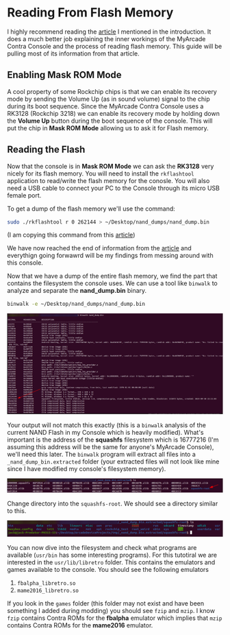 # Reading From Flash Memory

I highly recommend reading the [article](https://trustedsec.com/blog/hacking-the-my-arcade-contra-pocket-player-part-i) I mentioned in the introduction. It does a much better job explaining the inner workings of the MyArcade Contra Console and the process of reading flash memory. This guide will be pulling most of its information from that article.

## Enabling Mask ROM Mode
A cool property of some Rockchip chips is that we can enable its recovery mode by sending the Volume Up (as in sound volume) signal to the chip during its boot sequence. Since the MyArcade Contra Console uses a RK3128 (Rockchip 3218) we can enable its recovery mode by holding down the **Volume Up** button during the boot sequence of the console. This will put the chip in **Mask ROM Mode** allowing us to ask it for Flash memory.

## Reading the Flash
Now that the console is in **Mask ROM Mode** we can ask the **RK3128** very nicely for its flash memory. You will need to install the `rkflashtool` application to read/write the flash memory for the conosle. You will also need a USB cable to connect your PC to the Console through its micro USB female port.

To get a dump of the flash memory we'll use the command:


```bash
sudo ./rkflashtool r 0 262144 > ~/Desktop/nand_dumps/nand_dump.bin
```
(I am copying this command from this [article](https://trustedsec.com/blog/hacking-the-my-arcade-contra-pocket-player-part-i))

We have now reached the end of information from the [article](https://trustedsec.com/blog/hacking-the-my-arcade-contra-pocket-player-part-i) and everythign going forwawrd will be my findings from messing around with this console.

Now that we have a dump of the entire flash memory, we find the part that contains the filesystem the console uses. We can use a tool like `binwalk` to analyze and separate the **nand_dump.bin** binary.

```bash
binwalk -e ~/Desktop/nand_dumps/nand_dump.bin
```

![image](web/BinwalkCapture.png)

Your output will not match this exactly (this is a `binwalk` analysis of the current NAND Flash in my Console which is heavily modified). What's important is the address of the **squashfs** filesystem which is 16777216 (I'm assuming this address will be the same for anyone's MyArcade Console), we'll need this later. The `binwalk` program will extract all files into a `_nand_dump_bin.extracted` folder (your extracted files will not look like mine since I have modified my console's filesystem memory). 

![image](web/ExtractedBinariesCapture.png)

Change directory into the `squashfs-root`. We should see a directory similar to this.

![image](web/ConsoleFilesystemCapture.png)

You can now dive into the filesystem and check what programs are available (`usr/bin` has some interesting programs). For this tutotiral we are interested in the `usr/lib/libretro` folder. This contains the emulators and games available to the console. You should see the following emulators

1. `fbalpha_libretro.so`
2. `mame2016_libretro.so`

If you look in the `games` folder (this folder may not exist and have been something I added during modding) you should see `fzip` and `mzip`. I know `fzip` contains Contra ROMs for the **fbalpha** emulator which implies that `mzip` contains Contra ROMs for the **mame2016** emulator.